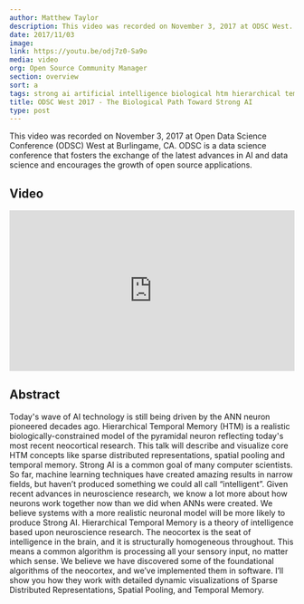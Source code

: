 ```yaml
---
author: Matthew Taylor
description: This video was recorded on November 3, 2017 at ODSC West.
date: 2017/11/03
image:
link: https://youtu.be/odj7z0-Sa9o
media: video
org: Open Source Community Manager
section: overview
sort: a
tags: strong ai artificial intelligence biological htm hierarchical temporal memory brain
title: ODSC West 2017 - The Biological Path Toward Strong AI
type: post
---
```


This video was recorded on November 3, 2017 at Open Data Science Conference (ODSC) West at Burlingame, CA. ODSC is a data science conference that fosters the exchange of the latest advances in AI and data science and encourages the growth of open source applications.

## Video

<iframe width="504" height="284" src="https://www.youtube.com/embed/odj7z0-Sa9o" frameborder="0" gesture="media" allow="encrypted-media" allowfullscreen></iframe>

## Abstract

Today's wave of AI technology is still being driven by the ANN neuron pioneered decades ago. Hierarchical Temporal Memory (HTM) is a realistic biologically-constrained model of the pyramidal neuron reflecting today's most recent neocortical research. This talk will describe and visualize core HTM concepts like sparse distributed representations, spatial pooling and temporal memory. Strong AI is a common goal of many computer scientists. So far, machine learning techniques have created amazing results in narrow fields, but haven’t produced something we could all call “intelligent”. Given recent advances in neuroscience research, we know a lot more about how neurons work together now than we did when ANNs were created. We believe systems with a more realistic neuronal model will be more likely to produce Strong AI. Hierarchical Temporal Memory is a theory of intelligence based upon neuroscience research. The neocortex is the seat of intelligence in the brain, and it is structurally homogeneous throughout. This means a common algorithm is processing all your sensory input, no matter which sense. We believe we have discovered some of the foundational algorithms of the neocortex, and we’ve implemented them in software. I’ll show you how they work with detailed dynamic visualizations of Sparse Distributed Representations, Spatial Pooling, and Temporal Memory.
